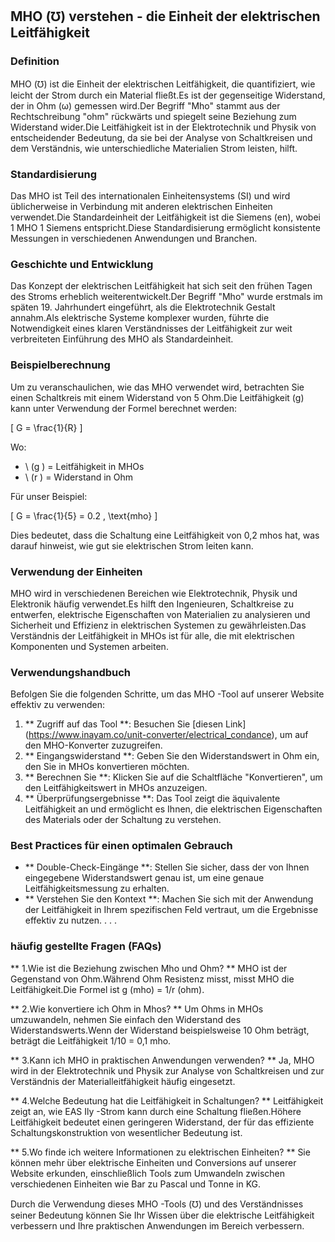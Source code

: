 ## MHO (℧) verstehen - die Einheit der elektrischen Leitfähigkeit

### Definition
MHO (℧) ist die Einheit der elektrischen Leitfähigkeit, die quantifiziert, wie leicht der Strom durch ein Material fließt.Es ist der gegenseitige Widerstand, der in Ohm (ω) gemessen wird.Der Begriff "Mho" stammt aus der Rechtschreibung "ohm" rückwärts und spiegelt seine Beziehung zum Widerstand wider.Die Leitfähigkeit ist in der Elektrotechnik und Physik von entscheidender Bedeutung, da sie bei der Analyse von Schaltkreisen und dem Verständnis, wie unterschiedliche Materialien Strom leisten, hilft.

### Standardisierung
Das MHO ist Teil des internationalen Einheitensystems (SI) und wird üblicherweise in Verbindung mit anderen elektrischen Einheiten verwendet.Die Standardeinheit der Leitfähigkeit ist die Siemens (en), wobei 1 MHO 1 Siemens entspricht.Diese Standardisierung ermöglicht konsistente Messungen in verschiedenen Anwendungen und Branchen.

### Geschichte und Entwicklung
Das Konzept der elektrischen Leitfähigkeit hat sich seit den frühen Tagen des Stroms erheblich weiterentwickelt.Der Begriff "Mho" wurde erstmals im späten 19. Jahrhundert eingeführt, als die Elektrotechnik Gestalt annahm.Als elektrische Systeme komplexer wurden, führte die Notwendigkeit eines klaren Verständnisses der Leitfähigkeit zur weit verbreiteten Einführung des MHO als Standardeinheit.

### Beispielberechnung
Um zu veranschaulichen, wie das MHO verwendet wird, betrachten Sie einen Schaltkreis mit einem Widerstand von 5 Ohm.Die Leitfähigkeit (g) kann unter Verwendung der Formel berechnet werden:

\[ G = \frac{1}{R} \]

Wo:
- \ (g \) = Leitfähigkeit in MHOs
- \ (r \) = Widerstand in Ohm

Für unser Beispiel:

\[ G = \frac{1}{5} = 0.2 \, \text{mho} \]

Dies bedeutet, dass die Schaltung eine Leitfähigkeit von 0,2 mhos hat, was darauf hinweist, wie gut sie elektrischen Strom leiten kann.

### Verwendung der Einheiten
MHO wird in verschiedenen Bereichen wie Elektrotechnik, Physik und Elektronik häufig verwendet.Es hilft den Ingenieuren, Schaltkreise zu entwerfen, elektrische Eigenschaften von Materialien zu analysieren und Sicherheit und Effizienz in elektrischen Systemen zu gewährleisten.Das Verständnis der Leitfähigkeit in MHOs ist für alle, die mit elektrischen Komponenten und Systemen arbeiten.

### Verwendungshandbuch
Befolgen Sie die folgenden Schritte, um das MHO -Tool auf unserer Website effektiv zu verwenden:

1. ** Zugriff auf das Tool **: Besuchen Sie [diesen Link] (https://www.inayam.co/unit-converter/electrical_condance), um auf den MHO-Konverter zuzugreifen.
2. ** Eingangswiderstand **: Geben Sie den Widerstandswert in Ohm ein, den Sie in MHOs konvertieren möchten.
3. ** Berechnen Sie **: Klicken Sie auf die Schaltfläche "Konvertieren", um den Leitfähigkeitswert in MHOs anzuzeigen.
4. ** Überprüfungsergebnisse **: Das Tool zeigt die äquivalente Leitfähigkeit an und ermöglicht es Ihnen, die elektrischen Eigenschaften des Materials oder der Schaltung zu verstehen.

### Best Practices für einen optimalen Gebrauch
- ** Double-Check-Eingänge **: Stellen Sie sicher, dass der von Ihnen eingegebene Widerstandswert genau ist, um eine genaue Leitfähigkeitsmessung zu erhalten.
- ** Verstehen Sie den Kontext **: Machen Sie sich mit der Anwendung der Leitfähigkeit in Ihrem spezifischen Feld vertraut, um die Ergebnisse effektiv zu nutzen.
.
.
.

### häufig gestellte Fragen (FAQs)

** 1.Wie ist die Beziehung zwischen Mho und Ohm? **
MHO ist der Gegenstand von Ohm.Während Ohm Resistenz misst, misst MHO die Leitfähigkeit.Die Formel ist g (mho) = 1/r (ohm).

** 2.Wie konvertiere ich Ohm in Mhos? **
Um Ohms in MHOs umzuwandeln, nehmen Sie einfach den Widerstand des Widerstandswerts.Wenn der Widerstand beispielsweise 10 Ohm beträgt, beträgt die Leitfähigkeit 1/10 = 0,1 mho.

** 3.Kann ich MHO in praktischen Anwendungen verwenden? **
Ja, MHO wird in der Elektrotechnik und Physik zur Analyse von Schaltkreisen und zur Verständnis der Materialleitfähigkeit häufig eingesetzt.

** 4.Welche Bedeutung hat die Leitfähigkeit in Schaltungen? **
Leitfähigkeit zeigt an, wie EAS Ily -Strom kann durch eine Schaltung fließen.Höhere Leitfähigkeit bedeutet einen geringeren Widerstand, der für das effiziente Schaltungskonstruktion von wesentlicher Bedeutung ist.

** 5.Wo finde ich weitere Informationen zu elektrischen Einheiten? **
Sie können mehr über elektrische Einheiten und Conversions auf unserer Website erkunden, einschließlich Tools zum Umwandeln zwischen verschiedenen Einheiten wie Bar zu Pascal und Tonne in KG.

Durch die Verwendung dieses MHO -Tools (℧) und des Verständnisses seiner Bedeutung können Sie Ihr Wissen über die elektrische Leitfähigkeit verbessern und Ihre praktischen Anwendungen im Bereich verbessern.
